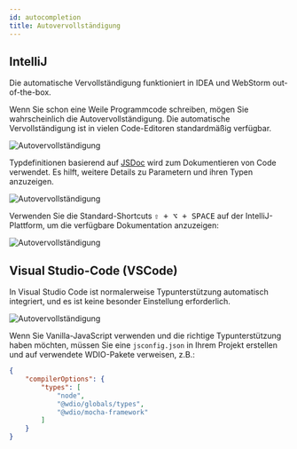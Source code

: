 ```yaml
---
id: autocompletion
title: Autovervollständigung
---
```


## IntelliJ

Die automatische Vervollständigung funktioniert in IDEA und WebStorm out-of-the-box.

Wenn Sie schon eine Weile Programmcode schreiben, mögen Sie wahrscheinlich die Autovervollständigung. Die automatische Vervollständigung ist in vielen Code-Editoren standardmäßig verfügbar.

![Autovervollständigung](/img/autocompletion/0.png)

Typdefinitionen basierend auf [JSDoc](http://usejsdoc.org/) wird zum Dokumentieren von Code verwendet. Es hilft, weitere Details zu Parametern und ihren Typen anzuzeigen.

![Autovervollständigung](/img/autocompletion/1.png)

Verwenden Sie die Standard-Shortcuts <kbd>⇧ + ⌥ + SPACE</kbd> auf der IntelliJ-Plattform, um die verfügbare Dokumentation anzuzeigen:

![Autovervollständigung](/img/autocompletion/2.png)

## Visual Studio-Code (VSCode)

In Visual Studio Code ist normalerweise Typunterstützung automatisch integriert, und es ist keine besonder Einstellung erforderlich.

![Autovervollständigung](/img/autocompletion/14.png)

Wenn Sie Vanilla-JavaScript verwenden und die richtige Typunterstützung haben möchten, müssen Sie eine `jsconfig.json` in Ihrem Projekt erstellen und auf verwendete WDIO-Pakete verweisen, z.B.:

```json title="jsconfig.json"
{
    "compilerOptions": {
        "types": [
            "node",
            "@wdio/globals/types",
            "@wdio/mocha-framework"
        ]
    }
}
```

